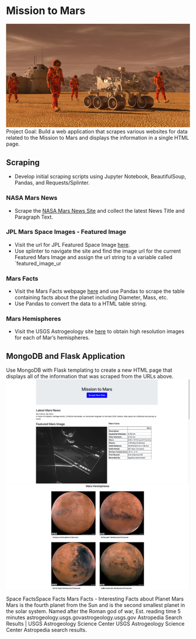 # Mission to Mars
![mission_to_mars](screen_shots/mission_to_mars.png)
Project Goal: Build a web application that scrapes various websites for data related to the Mission to Mars and displays the information in a single HTML page.
## Scraping
* Develop initial scraping scripts using Jupyter Notebook, BeautifulSoup, Pandas, and Requests/Splinter.
### NASA Mars News
* Scrape the [NASA Mars News Site](https://mars.nasa.gov/news/) and collect the latest News Title and Paragraph Text.
### JPL Mars Space Images - Featured Image
* Visit the url for JPL Featured Space Image [here](https://www.jpl.nasa.gov/spaceimages/?search=&category=Mars).
* Use splinter to navigate the site and find the image url for the current Featured Mars Image and assign the url string to a variable called `featured_image_ur
### Mars Facts
* Visit the Mars Facts webpage [here](https://space-facts.com/mars/) and use Pandas to scrape the table containing facts about the planet including Diameter, Mass, etc.
* Use Pandas to convert the data to a HTML table string.
### Mars Hemispheres
* Visit the USGS Astrogeology site [here](https://astrogeology.usgs.gov/search/results?q=hemisphere+enhanced&k1=target&v1=Mars) to obtain high resolution images for each of Mar’s hemispheres.
## MongoDB and Flask Application
Use MongoDB with Flask templating to create a new HTML page that displays all of the information that was scraped from the URLs above.
![final_app_part1.png](screen_shots/mars_project_1.png)
![final_app_part2.png](screen_shots/mars_project_2.png)

Space FactsSpace Facts
Mars Facts - Interesting Facts about Planet Mars
Mars is the fourth planet from the Sun and is the second smallest planet in the solar system. Named after the Roman god of war,
Est. reading time
5 minutes
astrogeology.usgs.govastrogeology.usgs.gov
Astropedia Search Results | USGS Astrogeology Science Center
USGS Astrogeology Science Center Astropedia search results.
